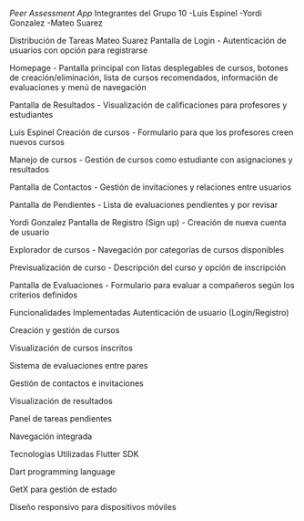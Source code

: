 *Peer Assessment App*
Integrantes del Grupo 10
-Luis Espinel
-Yordi Gonzalez
-Mateo Suarez

Distribución de Tareas
Mateo Suarez
Pantalla de Login - Autenticación de usuarios con opción para registrarse

Homepage - Pantalla principal con listas desplegables de cursos, botones de creación/eliminación, lista de cursos recomendados, información de evaluaciones y menú de navegación

Pantalla de Resultados - Visualización de calificaciones para profesores y estudiantes

Luis Espinel
Creación de cursos - Formulario para que los profesores creen nuevos cursos

Manejo de cursos - Gestión de cursos como estudiante con asignaciones y resultados

Pantalla de Contactos - Gestión de invitaciones y relaciones entre usuarios

Pantalla de Pendientes - Lista de evaluaciones pendientes y por revisar

Yordi Gonzalez
Pantalla de Registro (Sign up) - Creación de nueva cuenta de usuario

Explorador de cursos - Navegación por categorías de cursos disponibles

Previsualización de curso - Descripción del curso y opción de inscripción

Pantalla de Evaluaciones - Formulario para evaluar a compañeros según los criterios definidos

Funcionalidades Implementadas
Autenticación de usuario (Login/Registro)

Creación y gestión de cursos

Visualización de cursos inscritos

Sistema de evaluaciones entre pares

Gestión de contactos e invitaciones

Visualización de resultados

Panel de tareas pendientes

Navegación integrada

Tecnologías Utilizadas
Flutter SDK

Dart programming language

GetX para gestión de estado

Diseño responsivo para dispositivos móviles
